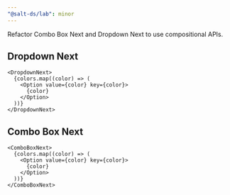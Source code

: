 ```yaml
---
"@salt-ds/lab": minor
---
```


Refactor Combo Box Next and Dropdown Next to use compositional APIs.

## Dropdown Next

```tsx
<DropdownNext>
  {colors.map((color) => (
    <Option value={color} key={color}>
      {color}
    </Option>
  ))}
</DropdownNext>
```

## Combo Box Next

```tsx
<ComboBoxNext>
  {colors.map((color) => (
    <Option value={color} key={color}>
      {color}
    </Option>
  ))}
</ComboBoxNext>
```
